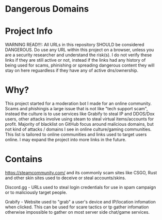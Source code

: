 # Dangerous Domains

# Project Info
WARNING READ!!!: All URLs in this repository SHOULD be considered DANGEROUS. Do use any URL within this project on a browser, unless you are a security researcher and understand the risk(s). I do not verify these links if they are still active or not, instead if the links had any history of being used for scams, phinishing or spreading dangerous content they will stay on here reguardless if they have any of active dns/ownership.

# Why?
This project started for a moderation bot I made for an online community. Scams and phishingis a large issue that is not like "tech support scam", instead the culture is to use services like Grabify to steal IP and DDOS/Dox users, other attacks involve using steam to steal virtual items/accounts for profit. Majority of blacklist on GitHub focus around malicious domains, but not kind of attacks / domains I see in online culture/gaming communities. This list is tailored to online communities and links used to target users online. I may expand the project into more links in the future.

# Contains
https://steamcommunity.com/ and its commonly scam sites like CSGO, Rust and other skin sites used to deceive or steal accounts/skins.
  
Discord.gg - URLs used to steal login credentials for use in spam campaign or to maliciously target people.

Grabify - Website used to "grab" a user's device and IP/location infomation when clicked. This can be used for scare tactics or tp gather infomation otherwise impossible to gather on most server side chat/game services.
